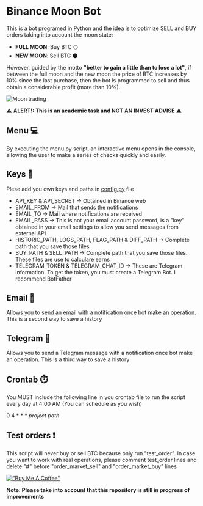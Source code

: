 # Binance Moon Bot
This is a bot programed in Python and the idea is to optimize SELL and BUY orders taking into account the moon state:
- **FULL MOON**: Buy BTC :full_moon:
- **NEW MOON**: Sell BTC :new_moon:

However, guided by the motto **"better to gain a little than to lose a lot"**, if between the full moon and the new moon the price of BTC increases by 10% since the last purchase, then the bot is programmed to sell and thus obtain a considerable profit (more than 10%).

![Moon trading](https://github.com/amuracciole/moon_bot_binance/blob/main/picture.png)

:warning: **ALERT!: This is an academic task and NOT AN INVEST ADVISE** :warning:

## Menu :computer:
By executing the menu.py script, an interactive menu opens in the console, allowing the user to make a series of checks quickly and easily.

## Keys :key:
Plese add you own keys and paths in [config.py](https://github.com/amuracciole/moon_bot_binance/blob/main/config.py) file
- API_KEY & API_SECRET -> Obtained in Binance web
- EMAIL_FROM -> Mail that sends the notifications
- EMAIL_TO -> Mail where notifications are received
- EMAIL_PASS -> This is not your email account password, is a "key" obtained in your email settings to allow you send messages from external API
- HISTORIC_PATH, LOGS_PATH, FLAG_PATH & DIFF_PATH -> Complete path that you save those files
- BUY_PATH & SELL_PATH -> Complete path that you save those files. These files are use to calculare earns
- TELEGRAM_TOKEN & TELEGRAM_CHAT_ID -> These are Telegram information. To get the token, you must create a Telegram Bot. I recommend BotFather

## Email :email:
Allows you to send an email with a notification once bot make an operation. This is a second way to save a history

## Telegram :iphone:
Allows you to send a Telegram message with a notification once bot make an operation. This is a third way to save a history

## Crontab :stopwatch:
You MUST include the following line in you crontab file to run the script every day at 4:00 AM (You can schedule as you wish)

0 4 * * * *project path*

## Test orders :exclamation:
This script will never buy or sell BTC because only run "test_order". In case you want to work with real operations, please comment test_order lines and delete "#" before "order_market_sell" and "order_market_buy" lines

[!["Buy Me A Coffee"](https://www.buymeacoffee.com/assets/img/custom_images/orange_img.png)](https://www.buymeacoffee.com/amuracciole)

**Note: Please take into account that this repository is still in progress of improvements**
